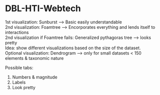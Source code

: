 # DBL-HTI-Webtech
1st visualization: Sunburst --> Basic easily understandable   
2nd visualization: Foamtree --> Encorporates everything and lends itself to interactions    
2nd visualization if Foamtree fails: Generalized pythagoras tree --> looks pretty   
Idea: show different visualizations based on the size of the dataset.   
Optional visualization: Dendrogram --> only for small datasets < 150 elements & taxonomic nature   

Possible tabs:
1) Numbers & magnitude
2) Labels
3) Look pretty
